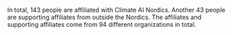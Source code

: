 In total, 143 people are affiliated with Climate AI Nordics. Another 43 people are supporting affiliates from outside the Nordics. The affiliates and supporting affiliates come from 94 different organizations in total.
